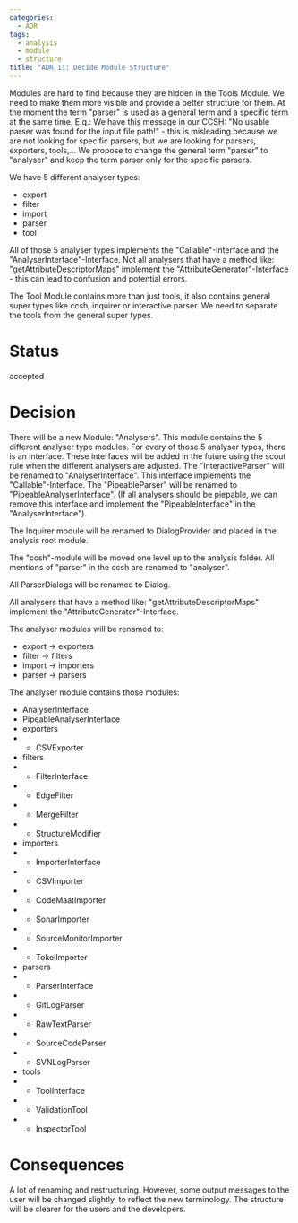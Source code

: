 ```yaml
---
categories:
  - ADR
tags:
  - analysis
  - module
  - structure
title: "ADR 11: Decide Module Structure"
---
```


Modules are hard to find because they are hidden in the Tools Module. We need to make them more visible and provide a better structure for them.
At the moment the term "parser" is used as a general term and a specific term at the same time. E.g.: We have this message in our CCSH: "No usable parser was found for the input file path!" - this is misleading because we are not looking for specific parsers, but we are looking for parsers, exporters, tools,...
We propose to change the general term "parser" to "analyser" and keep the term parser only for the specific parsers.

We have 5 different analyser types:
- export
- filter
- import
- parser
- tool

All of those 5 analyser types implements the "Callable"-Interface and the "AnalyserInterface"-Interface.
Not all analysers that have a method like: "getAttributeDescriptorMaps" implement the "AttributeGenerator"-Interface - this can lead to confusion and potential errors.

The Tool Module contains more than just tools, it also contains general super types like ccsh, inquirer or interactive parser. We need to separate the tools from the general super types.

# Status

accepted

# Decision

There will be a new Module: "Analysers". This module contains the 5 different analyser type modules. For every of those 5 analyser types, there is an interface. These interfaces will be added in the future using the scout rule when the different analysers are adjusted.
The "InteractiveParser" will be renamed to "AnalyserInterface". This interface implements the "Callable"-Interface.
The "PipeableParser" will be renamed to "PipeableAnalyserInterface". (If all analysers should be piepable, we can remove this interface and implement the "PipeableInterface" in the "AnalyserInterface").

The Inquirer module will be renamed to DialogProvider and placed in the analysis root module.

The "ccsh"-module will be moved one level up to the analysis folder.
All mentions of "parser" in the ccsh are renamed to "analyser".

All ParserDialogs will be renamed to Dialog.

All analysers that have a method like: "getAttributeDescriptorMaps" implement the "AttributeGenerator"-Interface.

The analyser modules will be renamed to:
- export -> exporters
- filter -> filters
- import -> importers
- parser -> parsers

The analyser module contains those modules:
- AnalyserInterface
- PipeableAnalyserInterface
- exporters
- - CSVExporter
- filters
- - FilterInterface
- - EdgeFilter
- - MergeFilter
- - StructureModifier
- importers
- - ImporterInterface
- - CSVImporter
- - CodeMaatImporter
- - SonarImporter
- - SourceMonitorImporter
- - TokeiImporter
- parsers
- - ParserInterface
- - GitLogParser
- - RawTextParser
- - SourceCodeParser
- - SVNLogParser
- tools
- - ToolInterface
- - ValidationTool
- - InspectorTool

# Consequences
A lot of renaming and restructuring. However, some output messages to the user will be changed slightly, to reflect the new terminology.
The structure will be clearer for the users and the developers.
